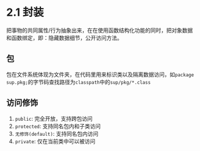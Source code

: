 # 2.1 封装

把事物的共同属性/行为抽象出来，在在使用函数结构化功能的同时，把对象数据和函数绑定，即：隐藏数据细节，公开访问方法。

## 包
包在文件系统体现为文件夹，在代码里用来标识类以及隔离数据访问，如`package sup.pkg;`的字节码查找路径为`classpath`中的`sup/pkg/*.class`

## 访问修饰

1. `public`: 完全开放，支持跨包访问
2. `protected`: 支持同名包内和子类访问
3. `无修饰(default)`: 支持同名包内访问
4. `private`: 仅在当前类中可以被访问

